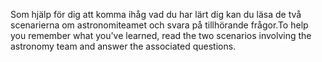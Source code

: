 <span data-ttu-id="e041a-101">Som hjälp för dig att komma ihåg vad du har lärt dig kan du läsa de två scenarierna om astronomiteamet och svara på tillhörande frågor.</span><span class="sxs-lookup"><span data-stu-id="e041a-101">To help you remember what you've learned, read the two scenarios involving the astronomy team and answer the associated questions.</span></span>